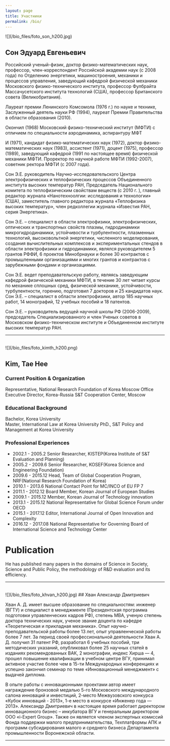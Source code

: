 ```yaml
---
layout: page
title: Участники
permalink: /bio/
---
```


<div id="sonee"></div>
![](/bio_files/foto_son_h200.jpg)

## Сон Эдуард  Евгеньевич

Российский ученый-физик, доктор физико-математических наук, профессор, член-корреспондент Российской академии наук (с 2008 года) по Отделению энергетики, машиностроения, механики и процессов управления, заведующий кафедрой физической механики Московского физико-технического института, профессор Фулбрайта Массачусетского института технологий (США), профессор Британского совета (Великобритания).

Лауреат премии Ленинского Комсомола (1976 г.) по науке и технике, Заслуженный деятель науки РФ (1994), лауреат Премии Правительства в области образования (2010).

Окончил (1968) Московский физико-технический институт (МФТИ) с отличием по специальности аэродинамика, аспирантуру МФТ

И (1971), кандидат физико-математических наук (1972), доктор физико-математических наук (1983), ассистент (1971), доцент (1975), профессор (1989), заведующий кафедрой (1991 по настоящее время) физической механики МФТИ. Проректор по научной работе МФТИ (1992-2007), советник ректора МФТИ (с 2007 года).

Сон Э.Е. руководитель Научно-исследовательского Центра электрофизических и теплофизических процессов Объединенного института высоких температур РАН, Председатель Национального комитета по теплофизическим свойствам веществ (с 2010 г. ), главный редактор журнала «Нанотехноолгии: исследования и технологии» (США), заместитель главного редактора журнала «Теплофизика высоких температур», член редколлегии журнала «Известия РАН, серия Энергетика».

Сон Э.Е. – специалист в области электрофизики, электрофизических, оптических и транспортных свойств плазмы, гидродинамики микрогидродинамики, устойчивости и турбулентности, плазменных технологий, высоковольтной энергетики, численного моделирования, создания вычислительных комплексов и экспериментальных стендов в области электрофизики и гидродинамики, являлся руководителем 5 грантов РФФИ, 6 проектов Минобрнауки и более 30 контрактов с промышленными организациями и многих грантов и контрактов с зарубежными фондами и организациями.

Сон Э.Е. ведет преподавательскую работу, являясь заведующим кафедрой физической механики МФТИ, в течение 30 лет читает курсы по механике сплошных сред, физической механике, устойчивости, турбулентности, горению, подготовил 7 докторов и 25 кандидатов наук. Сон Э.Е. – специалист в области электрофизики, автор 185 научных работ, 14 монографий, 12 учебных пособий и 18 патентов.

Сон Э.Е. – руководитель ведущей научной школы РФ (2006-2009), председатель Специализированного и член Ученых советов в Московском физико-техническом институте и Объединенном институте высоких температур РАН.
<hr/><br/>

<div id="kimth"></div>
![](/bio_files/foto_kimth_h200.png)

## Kim, Tae Hee

### Current Position & Organization 

Representative, National Research Foundation of Korea Moscow Office Executive Director, Korea-Russia S&T Cooperation Center, Moscow 

### Educational Background

Bachelor, Korea University  
Master, International Law at Korea University
PhD., S&T Policy and Management at Korea University 

### Professional Experiences

* 2002.1 - 2005.2 Senior Researcher, KISTEP(Korea Institute of S&T Evaluation and Planning)
* 2005.2 - 2009.6 Senior Researcher, KOSEF(Korea Science and Engineering Foundation)
* 2009.6 - 2015.12 Head, Team of Global Cooperation Program, NRF(National Research Foundation of Korea)
* 2010.1 - 2013.6 National Contact Point for MC/INCO of EU FP 7
* 2011.1 - 2012.12 Board Member, Korean Journal of European Studies
* 2009.1 - 2015.12 Member, Korean Journal of Technology innovation 
* 2013.1 - 2015.12 National Representative for Global Science Forum under OECD
* 2015.1 - 2017.12 Editor, International Journal of Open Innovation and Complexity
* 2016.12 - 2017.08	National Representative for Governing Board of International Science and Technology Center 

# Publication 

He has published many papers in the domains of Science in Society, Science and Public Policy, the methodology of R&D evaluation and its efficiency. 
<hr/><br/>

<div id="khvan"></div>
![](/bio_files/foto_khvan_h200.jpg)
## Хван Александр Дмитриевич

Хван А. Д. имеет высшее образование по специальностям: инженер (ВГТУ) и специалист в менеджменте (Президентская программа подготовки управленческих кадров РФ), степень МВА, ученую степень доктора технических наук, ученое звание доцента по кафедре «Теоретическая и прикладная механика». Опыт научно-преподавательской работы более 13 лет, опыт управленческой работы более 7 лет. За период своей профессиональной деятельности Хван А. Д. получил 31 патент РФ, разработал 6 учебных пособий, три методических указаний, опубликовал более 25 научных статей в изданиях рекомендованных ВАК, 2 монографии, индекс Хирша — 4, прошел повышение квалификации в учебном центре ВГУ, принимал активное участие более чем в 15-ти Международных конференциях и успешно закончил семинар по теме «Инновационный менеджмент» с выдачей диплома.

В опыте работы с инновационными проектами автор имеет награждение бронзовой медалью 5-го Московского международного салона инноваций и инвестиций, 2-место Межвузовского конкурса «Кубок инноваций - 2013», 1-е место в конкурсе «Инженер года — 2013». Александр Дмитриевич в настоящее время работает директором инновационного бизнес – инкубатора ВГУ и генеральным директором ООО «i-Expert Group». Также он является членом экспертных комиссий Фонда поддержки малого предпринимательства, Техплатформы АПК и программ субсидирования малого и среднего бизнеса Департамента промышленности Воронежской области.
<hr/><br/>
